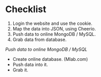 # **Checklist**
1. Login the website and use the cookie.
2. Map the data into JSON, using Cheerio.
3. Push data to online MongoDB / MySQL.
4. Grab data from database.

*Push data to online MongoDB / MySQL*

* Create online database. (Mlab.com)
* Push data into it.
* Grab it.
